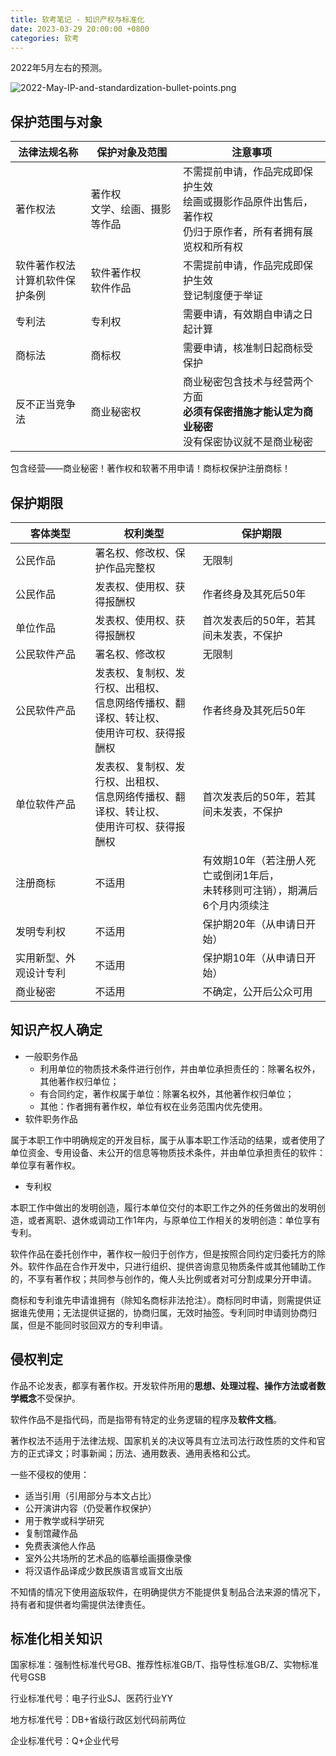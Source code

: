 ```yaml
---
title: 软考笔记 - 知识产权与标准化
date: 2023-03-29 20:00:00 +0800
categories: 软考
---
```

2022年5月左右的预测。

![2022-May-IP-and-standardization-bullet-points.png](https://s2.loli.net/2023/03/30/mIT8BbsZLeuEQow.png)

## 保护范围与对象

| 法律法规名称                         | 保护对象及范围                     | 注意事项                                                                                                           |
| ------------------------------------ | ---------------------------------- | ------------------------------------------------------------------------------------------------------------------ |
| 著作权法                             | 著作权<br />文学、绘画、摄影等作品 | 不需提前申请，作品完成即保护生效<br />绘画或摄影作品原件出售后，著作权<br />仍归于原作者，所有者拥有展览权和所有权 |
| 软件著作权法<br />计算机软件保护条例 | 软件著作权<br />软件作品           | 不需提前申请，作品完成即保护生效<br />登记制度便于举证                                                             |
| 专利法                               | 专利权                             | 需要申请，有效期自申请之日起计算                                                                                   |
| 商标法                               | 商标权                             | 需要申请，核准制日起商标受保护                                                                                     |
| 反不正当竞争法                       | 商业秘密权                         | 商业秘密包含技术与经营两个方面<br />**必须有保密措施才能认定为商业秘密**<br />没有保密协议就不是商业秘密     |

包含经营——商业秘密！著作权和软著不用申请！商标权保护注册商标！

## 保护期限

| 客体类型               | 权利类型                                                                                           | 保护期限                                                                         |
| ---------------------- | -------------------------------------------------------------------------------------------------- | -------------------------------------------------------------------------------- |
| 公民作品               | 署名权、修改权、保护作品完整权                                                                     | 无限制                                                                           |
| 公民作品               | 发表权、使用权、获得报酬权                                                                         | 作者终身及其死后50年                                                             |
| 单位作品               | 发表权、使用权、获得报酬权                                                                         | 首次发表后的50年，若其间未发表，不保护                                           |
| 公民软件产品           | 署名权、修改权                                                                                     | 无限制                                                                           |
| 公民软件产品           | 发表权、复制权、发行权、出租权、<br />信息网络传播权、翻译权、转让权、<br />使用许可权、获得报酬权 | 作者终身及其死后50年                                                             |
| 单位软件产品           | 发表权、复制权、发行权、出租权、<br />信息网络传播权、翻译权、转让权、<br />使用许可权、获得报酬权 | 首次发表后的50年，若其间未发表，不保护                                           |
| 注册商标               | 不适用                                                                                             | 有效期10年（若注册人死亡或倒闭1年后，<br />未转移则可注销），期满后6个月内须续注 |
| 发明专利权             | 不适用                                                                                             | 保护期20年（从申请日开始）                                                       |
| 实用新型、外观设计专利 | 不适用                                                                                             | 保护期10年（从申请日开始）                                                       |
| 商业秘密               | 不适用                                                                                             | 不确定，公开后公众可用                                                           |

## 知识产权人确定

- 一般职务作品
  - 利用单位的物质技术条件进行创作，并由单位承担责任的：除署名权外，其他著作权归单位；
  - 有合同约定，著作权属于单位：除署名权外，其他著作权归单位；
  - 其他：作者拥有著作权，单位有权在业务范围内优先使用。
- 软件职务作品

属于本职工作中明确规定的开发目标，属于从事本职工作活动的结果，或者使用了单位资金、专用设备、未公开的信息等物质技术条件，并由单位承担责任的软件：单位享有著作权。

* 专利权

本职工作中做出的发明创造，履行本单位交付的本职工作之外的任务做出的发明创造，或者离职、退休或调动工作1年内，与原单位工作相关的发明创造：单位享有专利。

软件作品在委托创作中，著作权一般归于创作方，但是按照合同约定归委托方的除外。软件作品在合作开发中，只进行组织、提供咨询意见物质条件或其他辅助工作的，不享有著作权；共同参与创作的，俺人头比例或者对可分割成果分开申请。

商标和专利谁先申请谁拥有（除知名商标非法抢注）。商标同时申请，则需提供证据谁先使用；无法提供证据的，协商归属，无效时抽签。专利同时申请则协商归属，但是不能同时驳回双方的专利申请。

## 侵权判定

作品不论发表，都享有著作权。开发软件所用的**思想、处理过程、操作方法或者数学概念**不受保护。

软件作品不是指代码，而是指带有特定的业务逻辑的程序及**软件文档**。

著作权法不适用于法律法规、国家机关的决议等具有立法司法行政性质的文件和官方的正式译文；时事新闻；历法、通用数表、通用表格和公式。

一些不侵权的使用：

- 适当引用（引用部分与本文占比）
- 公开演讲内容（仍受著作权保护）
- 用于教学或科学研究
- 复制馆藏作品
- 免费表演他人作品
- 室外公共场所的艺术品的临摹绘画摄像录像
- 将汉语作品译成少数民族语言或盲文出版

不知情的情况下使用盗版软件，在明确提供方不能提供复制品合法来源的情况下，持有者和提供者均需提供法律责任。

## 标准化相关知识

国家标准：强制性标准代号GB、推荐性标准GB/T、指导性标准GB/Z、实物标准代号GSB

行业标准代号：电子行业SJ、医药行业YY

地方标准代号：DB+省级行政区划代码前两位

企业标准代号：Q+企业代号
